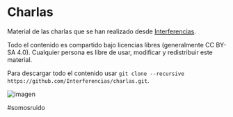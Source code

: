# Charlas
Material de las charlas que se han realizado desde [Interferencias](https://twitter.com/Inter_ferencias).

Todo el contenido es compartido bajo licencias libres (generalmente CC BY-SA 4.0). Cualquier persona es libre de usar, modificar y redistribuir este material.

Para descargar todo el contenido usar `git clone --recursive https://github.com/Interferencias/charlas.git`.

![imagen](https://interferencias.github.io/assets/images/favicon.png)

#somosruido
